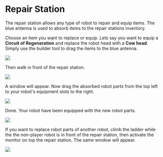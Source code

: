 # Repair Station
The repair station allows any type of robot to repair and equip items. The blue antenna is used to absorb items to the repair stations inventory.

Choose an item you want to replace or equip. Lets say you want to equip a **Circuit of Regeneration** and replace the robot head with a **Cow head**. Simply use the builder tool to drag the items to the blue antenna.

![](http://i.imgur.com/n5AmTNM.jpg)

Then walk in front of the repair station.

![](http://i.imgur.com/NMYykyU.jpg)

A window will appear. Now drag the absorbed robot parts from the top left to your robot's equipment slots to the right.

![](http://i.imgur.com/fnbLogv.jpg)

Done. Your robot have been equipped with the new robot parts.

![](http://i.imgur.com/Lk2K7FG.jpg)

If you want to replace robot parts of another robot, climb the ladder while the the non-player robot is in front of the repair station, then activate the monitor on top the repair station. The same window will appear.

![](http://i.imgur.com/isbyETK.jpg)